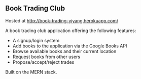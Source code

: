 ## Book Trading Club

Hosted at http://book-trading-yiyang.herokuapp.com/

A book trading club application offering the following features:
* A signup/login system
* Add books to the application via the Google Books API
* Browse available books and their current location
* Request books from other users
* Propose/accept/reject trades

Built on the MERN stack.
